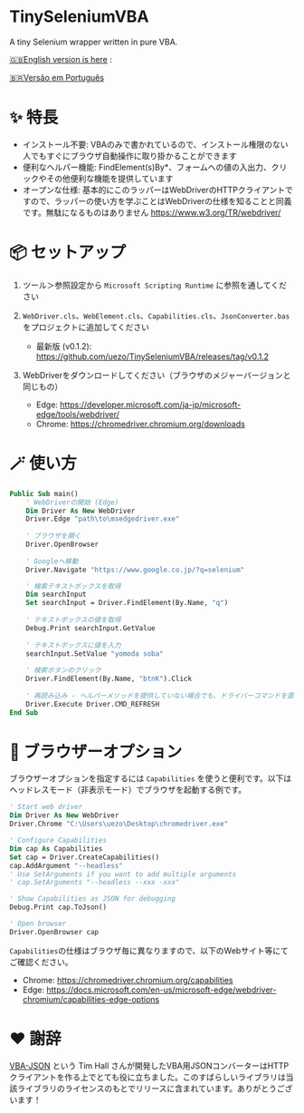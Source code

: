 # TinySeleniumVBA

A tiny Selenium wrapper written in pure VBA.

[🇬🇧English version is here](https://github.com/uezo/TinySeleniumVBA/blob/main/README.md) : 

[🇧🇷Versão em Português](https://github.com/tdmsoares/TinySeleniumVBA/blob/ReadmeInPortuguese/README.pt.md)


# ✨ 特長

- インストール不要: VBAのみで書かれているので、インストール権限のない人でもすぐにブラウザ自動操作に取り掛かることができます
- 便利なヘルパー機能: FindElement(s)By*、フォームへの値の入出力、クリックやその他便利な機能を提供しています
- オープンな仕様: 基本的にこのラッパーはWebDriverのHTTPクライアントですので、ラッパーの使い方を学ぶことはWebDriverの仕様を知ることと同義です。無駄になるものはありません
https://www.w3.org/TR/webdriver/


# 📦 セットアップ

1. ツール＞参照設定から `Microsoft Scripting Runtime` に参照を通してください

1. `WebDriver.cls`、`WebElement.cls`、`Capabilities.cls`、`JsonConverter.bas`をプロジェクトに追加してください
    - 最新版 (v0.1.2): https://github.com/uezo/TinySeleniumVBA/releases/tag/v0.1.2

1. WebDriverをダウンロードしてください（ブラウザのメジャーバージョンと同じもの）
    - Edge: https://developer.microsoft.com/ja-jp/microsoft-edge/tools/webdriver/
    - Chrome: https://chromedriver.chromium.org/downloads

# 🪄 使い方

```vb
Public Sub main()
    ' WebDriverの開始 (Edge)
    Dim Driver As New WebDriver
    Driver.Edge "path\to\msedgedriver.exe"
    
    ' ブラウザを開く
    Driver.OpenBrowser
    
    ' Googleへ移動
    Driver.Navigate "https://www.google.co.jp/?q=selenium"

    ' 検索テキストボックスを取得
    Dim searchInput
    Set searchInput = Driver.FindElement(By.Name, "q")
    
    ' テキストボックスの値を取得
    Debug.Print searchInput.GetValue
    
    ' テキストボックスに値を入力
    searchInput.SetValue "yomoda soba"
    
    ' 検索ボタンのクリック
    Driver.FindElement(By.Name, "btnK").Click
    
    ' 再読み込み - ヘルパーメソッドを提供していない場合でも、ドライバーコマンドを直接実行することができます
    Driver.Execute Driver.CMD_REFRESH
End Sub
```

# 🐙 ブラウザーオプション

ブラウザーオプションを指定するには `Capabilities` を使うと便利です。以下はヘッドレスモード（非表示モード）でブラウザを起動する例です。

```vb
' Start web driver
Dim Driver As New WebDriver
Driver.Chrome "C:\Users\uezo\Desktop\chromedriver.exe"

' Configure Capabilities
Dim cap As Capabilities
Set cap = Driver.CreateCapabilities()
cap.AddArgument "--headless"
' Use SetArguments if you want to add multiple arguments
' cap.SetArguments "--headless --xxx -xxx"

' Show Capabilities as JSON for debugging
Debug.Print cap.ToJson()

' Open browser
Driver.OpenBrowser cap
```

`Capabilities`の仕様はブラウザ毎に異なりますので、以下のWebサイト等にてご確認ください。
- Chrome: https://chromedriver.chromium.org/capabilities
- Edge: https://docs.microsoft.com/en-us/microsoft-edge/webdriver-chromium/capabilities-edge-options


# ❤️ 謝辞

[VBA-JSON](https://github.com/VBA-tools/VBA-JSON) という Tim Hall さんが開発したVBA用JSONコンバーターはHTTPクライアントを作る上でとても役に立ちました。このすばらしいライブラリは当該ライブラリのライセンスのもとでリリースに含まれています。ありがとうございます！
